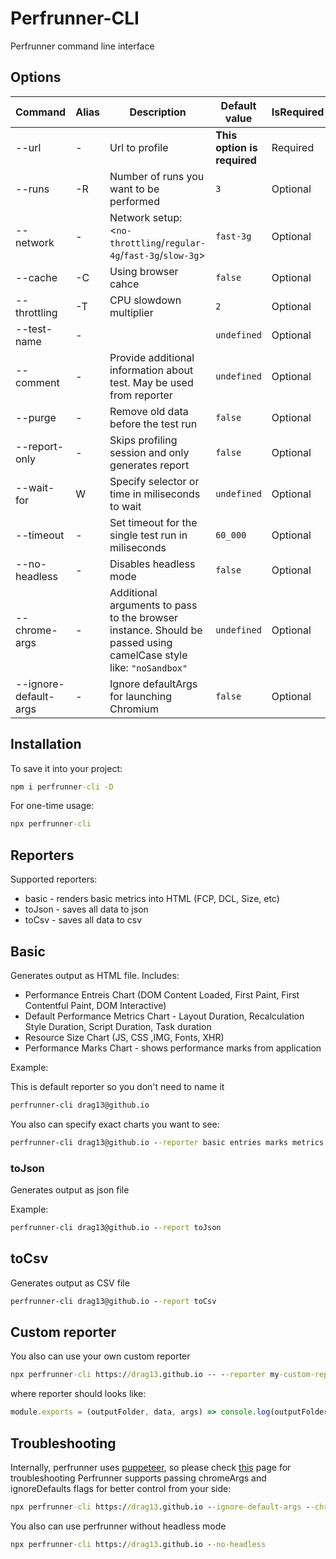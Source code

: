 # Perfrunner-CLI

Perfrunner command line interface

## Options

|Command | Alias | Description | Default value | IsRequired |
| - | - | - | - | - |
| --url | - | Url to profile | **This option is required** | Required |
| --runs | -R | Number of runs you want to be performed| ```3``` | Optional |
| --network | - | Network setup: <```no-throttling```/```regular-4g```/```fast-3g```/```slow-3g```> | ```fast-3g``` | Optional
| --cache | -C | Using browser cahce | ```false``` | Optional
| --throttling | -T | CPU slowdown multiplier | ```2``` | Optional |
| --test-name | - | | ```undefined``` | Optional |
| --comment | - | Provide additional information about test. May be used from reporter | ```undefined``` | Optional
| --purge | - | Remove old data before the test run | ```false``` | Optional
| --report-only | - |Skips profiling session and only generates report| ```false``` | Optional |
| --wait-for | W | Specify selector or time in miliseconds to wait | ```undefined``` | Optional
| --timeout |  - | Set timeout for the single test run in miliseconds | ```60_000``` | Optional
| --no-headless | - | Disables headless mode |  ```false``` | Optional |
| --chrome-args | - | Additional arguments to pass to the browser instance. Should be passed using camelCase style like: ```"noSandbox"``` | ```undefined``` | Optional |
| --ignore-default-args | - | Ignore defaultArgs for launching Chromium | ```false``` | Optional |


## Installation

To save it into your project:

```cmd
npm i perfrunner-cli -D
```

For one-time usage:

```cmd
npx perfrunner-cli
```

## Reporters

Supported reporters:

* basic - renders basic metrics into HTML (FCP, DCL, Size, etc)
* toJson - saves all data to json
* toCsv - saves all data to csv

## Basic

Generates output as HTML file. Includes:
* Performance Entreis Chart (DOM Content Loaded, First Paint, First Contentful Paint, DOM Interactive)
* Default Performance Metrics Chart - Layout Duration, Recalculation Style Duration, Script Duration, Task duration
* Resource Size Chart (JS, CSS ,IMG, Fonts, XHR)
* Performance Marks Chart - shows performance marks from application

Example:

This is default reporter so you don't need to name it

```cmd
perfrunner-cli drag13@github.io
```

You also can specify exact charts you want to see:

```cmd
perfrunner-cli drag13@github.io --reporter basic entries marks metrics size
```

### toJson

Generates output as json file

Example:

```cmd
perfrunner-cli drag13@github.io --report toJson
```

## toCsv

Generates output as CSV file

```cmd
perfrunner-cli drag13@github.io --report toCsv
```

## Custom reporter

You also can use your own custom reporter

```cmd
npx perfrunner-cli https://drag13.github.io -- --reporter my-custom-reporter.js
```

where reporter should looks like:

```js
module.exports = (outputFolder, data, args) => console.log(outputFolder, JSON.stringify(data), args);
```


## Troubleshooting

Internally, perfrunner uses [puppeteer](https://github.com/puppeteer/puppeteer), so please check [this](https://github.com/puppeteer/puppeteer/blob/master/docs/troubleshooting.md) page for troubleshooting
Perfrunner supports passing chromeArgs and ignoreDefaults flags for better control from your side:

```cmd
npx perfrunner-cli https://drag13.github.io --ignore-default-args --chrome-args noSandbox
```

You also can use perfrunner without headless mode

```cmd
npx perfrunner-cli https://drag13.github.io --no-headless
```

